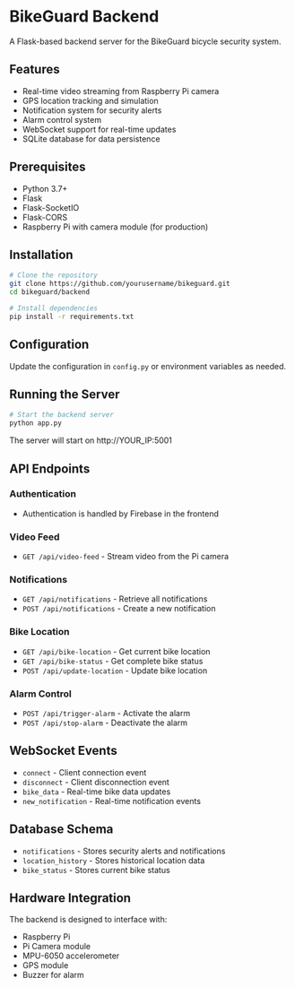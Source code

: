 # BikeGuard Backend

A Flask-based backend server for the BikeGuard bicycle security system.

## Features

- Real-time video streaming from Raspberry Pi camera
- GPS location tracking and simulation
- Notification system for security alerts
- Alarm control system
- WebSocket support for real-time updates
- SQLite database for data persistence

## Prerequisites

- Python 3.7+
- Flask
- Flask-SocketIO
- Flask-CORS
- Raspberry Pi with camera module (for production)

## Installation

```bash
# Clone the repository
git clone https://github.com/yourusername/bikeguard.git
cd bikeguard/backend

# Install dependencies
pip install -r requirements.txt
```

## Configuration

Update the configuration in `config.py` or environment variables as needed.

## Running the Server

```bash
# Start the backend server
python app.py
```

The server will start on http://YOUR_IP:5001

## API Endpoints

### Authentication
- Authentication is handled by Firebase in the frontend

### Video Feed
- `GET /api/video-feed` - Stream video from the Pi camera

### Notifications
- `GET /api/notifications` - Retrieve all notifications
- `POST /api/notifications` - Create a new notification

### Bike Location
- `GET /api/bike-location` - Get current bike location
- `GET /api/bike-status` - Get complete bike status
- `POST /api/update-location` - Update bike location

### Alarm Control
- `POST /api/trigger-alarm` - Activate the alarm
- `POST /api/stop-alarm` - Deactivate the alarm

## WebSocket Events

- `connect` - Client connection event
- `disconnect` - Client disconnection event
- `bike_data` - Real-time bike data updates
- `new_notification` - Real-time notification events

## Database Schema

- `notifications` - Stores security alerts and notifications
- `location_history` - Stores historical location data
- `bike_status` - Stores current bike status

## Hardware Integration

The backend is designed to interface with:
- Raspberry Pi
- Pi Camera module
- MPU-6050 accelerometer
- GPS module
- Buzzer for alarm